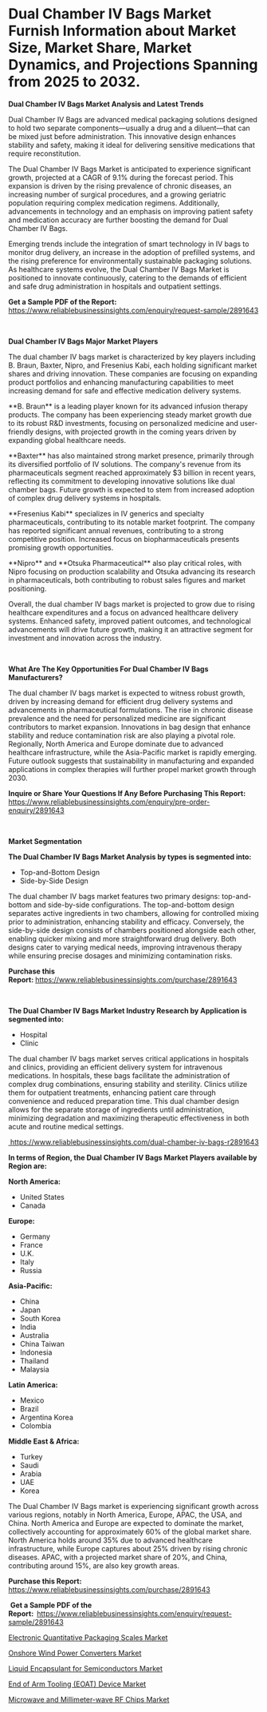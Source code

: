 <p><h1>Dual Chamber IV Bags Market Furnish Information about Market Size, Market Share, Market Dynamics, and Projections Spanning from 2025 to 2032.</h1></p><p><strong>Dual Chamber IV Bags Market Analysis and Latest Trends</strong></p>
<p><p>Dual Chamber IV Bags are advanced medical packaging solutions designed to hold two separate components—usually a drug and a diluent—that can be mixed just before administration. This innovative design enhances stability and safety, making it ideal for delivering sensitive medications that require reconstitution.</p><p>The Dual Chamber IV Bags Market is anticipated to experience significant growth, projected at a CAGR of 9.1% during the forecast period. This expansion is driven by the rising prevalence of chronic diseases, an increasing number of surgical procedures, and a growing geriatric population requiring complex medication regimens. Additionally, advancements in technology and an emphasis on improving patient safety and medication accuracy are further boosting the demand for Dual Chamber IV Bags.</p><p>Emerging trends include the integration of smart technology in IV bags to monitor drug delivery, an increase in the adoption of prefilled systems, and the rising preference for environmentally sustainable packaging solutions. As healthcare systems evolve, the Dual Chamber IV Bags Market is positioned to innovate continuously, catering to the demands of efficient and safe drug administration in hospitals and outpatient settings.</p></p>
<p><strong>Get a Sample PDF of the Report:&nbsp;</strong> <a href="https://www.reliablebusinessinsights.com/enquiry/request-sample/2891643?utm_campaign=84&utm_medium=2&utm_source=Github&utm_content=ia&utm_term=14032025&utm_id=dual-chamber-iv-bags">https://www.reliablebusinessinsights.com/enquiry/request-sample/2891643</a></p>
<p>&nbsp;</p>
<p><strong>Dual Chamber IV Bags Major Market Players</strong></p>
<p><p>The dual chamber IV bags market is characterized by key players including B. Braun, Baxter, Nipro, and Fresenius Kabi, each holding significant market shares and driving innovation. These companies are focusing on expanding product portfolios and enhancing manufacturing capabilities to meet increasing demand for safe and effective medication delivery systems.</p><p>**B. Braun** is a leading player known for its advanced infusion therapy products. The company has been experiencing steady market growth due to its robust R&D investments, focusing on personalized medicine and user-friendly designs, with projected growth in the coming years driven by expanding global healthcare needs.</p><p>**Baxter** has also maintained strong market presence, primarily through its diversified portfolio of IV solutions. The company's revenue from its pharmaceuticals segment reached approximately $3 billion in recent years, reflecting its commitment to developing innovative solutions like dual chamber bags. Future growth is expected to stem from increased adoption of complex drug delivery systems in hospitals.</p><p>**Fresenius Kabi** specializes in IV generics and specialty pharmaceuticals, contributing to its notable market footprint. The company has reported significant annual revenues, contributing to a strong competitive position. Increased focus on biopharmaceuticals presents promising growth opportunities.</p><p>**Nipro** and **Otsuka Pharmaceutical** also play critical roles, with Nipro focusing on production scalability and Otsuka advancing its research in pharmaceuticals, both contributing to robust sales figures and market positioning.</p><p>Overall, the dual chamber IV bags market is projected to grow due to rising healthcare expenditures and a focus on advanced healthcare delivery systems. Enhanced safety, improved patient outcomes, and technological advancements will drive future growth, making it an attractive segment for investment and innovation across the industry.</p></p>
<p>&nbsp;</p>
<p><strong>What Are The Key Opportunities For Dual Chamber IV Bags Manufacturers?</strong></p>
<p><p>The dual chamber IV bags market is expected to witness robust growth, driven by increasing demand for efficient drug delivery systems and advancements in pharmaceutical formulations. The rise in chronic disease prevalence and the need for personalized medicine are significant contributors to market expansion. Innovations in bag design that enhance stability and reduce contamination risk are also playing a pivotal role. Regionally, North America and Europe dominate due to advanced healthcare infrastructure, while the Asia-Pacific market is rapidly emerging. Future outlook suggests that sustainability in manufacturing and expanded applications in complex therapies will further propel market growth through 2030.</p></p>
<p><strong>Inquire or Share Your Questions If Any Before Purchasing This Report:</strong> <a href="https://www.reliablebusinessinsights.com/enquiry/pre-order-enquiry/2891643?utm_campaign=84&utm_medium=2&utm_source=Github&utm_content=ia&utm_term=14032025&utm_id=dual-chamber-iv-bags">https://www.reliablebusinessinsights.com/enquiry/pre-order-enquiry/2891643</a></p>
<p>&nbsp;</p>
<p><strong>Market Segmentation</strong></p>
<p><strong>The Dual Chamber IV Bags Market Analysis by types is segmented into:</strong></p>
<p><ul><li>Top-and-Bottom Design</li><li>Side-by-Side Design</li></ul></p>
<p><p>The dual chamber IV bags market features two primary designs: top-and-bottom and side-by-side configurations. The top-and-bottom design separates active ingredients in two chambers, allowing for controlled mixing prior to administration, enhancing stability and efficacy. Conversely, the side-by-side design consists of chambers positioned alongside each other, enabling quicker mixing and more straightforward drug delivery. Both designs cater to varying medical needs, improving intravenous therapy while ensuring precise dosages and minimizing contamination risks.</p></p>
<p><strong>Purchase this Report:&nbsp;</strong><a href="https://www.reliablebusinessinsights.com/purchase/2891643?utm_campaign=84&utm_medium=2&utm_source=Github&utm_content=ia&utm_term=14032025&utm_id=dual-chamber-iv-bags">https://www.reliablebusinessinsights.com/purchase/2891643</a></p>
<p>&nbsp;</p>
<p><strong>The Dual Chamber IV Bags Market Industry Research by Application is segmented into:</strong></p>
<p><ul><li>Hospital</li><li>Clinic</li></ul></p>
<p><p>The dual chamber IV bags market serves critical applications in hospitals and clinics, providing an efficient delivery system for intravenous medications. In hospitals, these bags facilitate the administration of complex drug combinations, ensuring stability and sterility. Clinics utilize them for outpatient treatments, enhancing patient care through convenience and reduced preparation time. This dual chamber design allows for the separate storage of ingredients until administration, minimizing degradation and maximizing therapeutic effectiveness in both acute and routine medical settings.</p></p>
<p><a href="https://www.reliablebusinessinsights.com/dual-chamber-iv-bags-r2891643?utm_campaign=84&utm_medium=2&utm_source=Github&utm_content=ia&utm_term=14032025&utm_id=dual-chamber-iv-bags">&nbsp;https://www.reliablebusinessinsights.com/dual-chamber-iv-bags-r2891643</a></p>
<p><strong>In terms of Region, the Dual Chamber IV Bags Market Players available by Region are:</strong></p>
<p>
    <p> <strong> North America: </strong>
        <ul>
            <li>United States</li>
            <li>Canada</li>
        </ul>
        </p> 
    <p> <strong> Europe: </strong>
        <ul>
            <li>Germany</li>
            <li>France</li>
            <li>U.K.</li>
            <li>Italy</li>
            <li>Russia</li>
        </ul>
        </p> 
    <p> <strong> Asia-Pacific: </strong>
        <ul>
            <li>China</li>
            <li>Japan</li>
            <li>South Korea</li>
            <li>India</li>
            <li>Australia</li>
            <li>China Taiwan</li>
            <li>Indonesia</li>
            <li>Thailand</li>
            <li>Malaysia</li>
        </ul>
        </p> 
    <p> <strong> Latin America: </strong>
        <ul>
            <li>Mexico</li>
            <li>Brazil</li>
            <li>Argentina Korea</li>
            <li>Colombia</li>
        </ul>
        </p> 
    <p> <strong> Middle East & Africa: </strong>
        <ul>
            <li>Turkey</li>
            <li>Saudi</li>
            <li>Arabia</li>
            <li>UAE</li>
            <li>Korea</li>
        </ul>
    </p>
    </p>
<p><p>The Dual Chamber IV Bags market is experiencing significant growth across various regions, notably in North America, Europe, APAC, the USA, and China. North America and Europe are expected to dominate the market, collectively accounting for approximately 60% of the global market share. North America holds around 35% due to advanced healthcare infrastructure, while Europe captures about 25% driven by rising chronic diseases. APAC, with a projected market share of 20%, and China, contributing around 15%, are also key growth areas.</p></p>
<p><strong>Purchase this Report: </strong><a href="https://www.reliablebusinessinsights.com/purchase/2891643?utm_campaign=84&utm_medium=2&utm_source=Github&utm_content=ia&utm_term=14032025&utm_id=dual-chamber-iv-bags">https://www.reliablebusinessinsights.com/purchase/2891643</a></p>
<p>&nbsp;<strong>Get a Sample PDF of the Report:&nbsp;&nbsp;</strong><a href="https://www.reliablebusinessinsights.com/enquiry/request-sample/2891643?utm_campaign=84&utm_medium=2&utm_source=Github&utm_content=ia&utm_term=14032025&utm_id=dual-chamber-iv-bags">https://www.reliablebusinessinsights.com/enquiry/request-sample/2891643</a></p>
<p><strong></strong></p>
<p><p><a href="https://github.com/kecixayaab/Market-Research-Report-List-1/blob/main/electronic-quantitative-packaging-scales-market.md?utm_campaign=84&utm_medium=2&utm_source=Github&utm_content=ia&utm_term=14032025&utm_id=dual-chamber-iv-bags">Electronic Quantitative Packaging Scales Market</a></p><p><a href="https://github.com/sentoljinqiu/Market-Research-Report-List-1/blob/main/onshore-wind-power-converters-market.md?utm_campaign=84&utm_medium=2&utm_source=Github&utm_content=ia&utm_term=14032025&utm_id=dual-chamber-iv-bags">Onshore Wind Power Converters Market</a></p><p><a href="https://github.com/gilerzelko7a/Market-Research-Report-List-1/blob/main/liquid-encapsulant-for-semiconductors-market.md?utm_campaign=84&utm_medium=2&utm_source=Github&utm_content=ia&utm_term=14032025&utm_id=dual-chamber-iv-bags">Liquid Encapsulant for Semiconductors Market</a></p><p><a href="https://github.com/ummulmzu/Market-Research-Report-List-1/blob/main/end-of-arm-tooling-eoat-device-market.md?utm_campaign=84&utm_medium=2&utm_source=Github&utm_content=ia&utm_term=14032025&utm_id=dual-chamber-iv-bags">End of Arm Tooling (EOAT) Device Market</a></p><p><a href="https://github.com/vandelmanize/Market-Research-Report-List-1/blob/main/microwave-and-millimeter-wave-rf-chips-market.md?utm_campaign=84&utm_medium=2&utm_source=Github&utm_content=ia&utm_term=14032025&utm_id=dual-chamber-iv-bags">Microwave and Millimeter-wave RF Chips Market</a></p></p>
